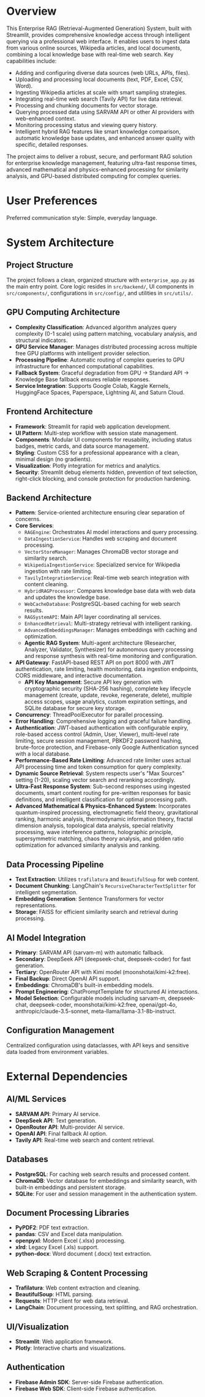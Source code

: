 # Overview
This Enterprise RAG (Retrieval-Augmented Generation) System, built with Streamlit, provides comprehensive knowledge access through intelligent querying via a professional web interface. It enables users to ingest data from various online sources, Wikipedia articles, and local documents, combining a local knowledge base with real-time web search. Key capabilities include:
- Adding and configuring diverse data sources (web URLs, APIs, files).
- Uploading and processing local documents (text, PDF, Excel, CSV, Word).
- Ingesting Wikipedia articles at scale with smart sampling strategies.
- Integrating real-time web search (Tavily API) for live data retrieval.
- Processing and chunking documents for vector storage.
- Querying processed data using SARVAM API or other AI providers with web-enhanced context.
- Monitoring processing status and viewing query history.
- Intelligent hybrid RAG features like smart knowledge comparison, automatic knowledge base updates, and enhanced answer quality with specific, detailed responses.

The project aims to deliver a robust, secure, and performant RAG solution for enterprise knowledge management, featuring ultra-fast response times, advanced mathematical and physics-enhanced processing for similarity analysis, and GPU-based distributed computing for complex queries.

# User Preferences
Preferred communication style: Simple, everyday language.

# System Architecture

## Project Structure
The project follows a clean, organized structure with `enterprise_app.py` as the main entry point. Core logic resides in `src/backend/`, UI components in `src/components/`, configurations in `src/config/`, and utilities in `src/utils/`.

## GPU Computing Architecture
- **Complexity Classification**: Advanced algorithm analyzes query complexity (0-1 scale) using pattern matching, vocabulary analysis, and structural indicators.
- **GPU Service Manager**: Manages distributed processing across multiple free GPU platforms with intelligent provider selection.
- **Processing Pipeline**: Automatic routing of complex queries to GPU infrastructure for enhanced computational capabilities.
- **Fallback System**: Graceful degradation from GPU → Standard API → Knowledge Base fallback ensures reliable responses.
- **Service Integration**: Supports Google Colab, Kaggle Kernels, HuggingFace Spaces, Paperspace, Lightning AI, and Saturn Cloud.

## Frontend Architecture
- **Framework**: Streamlit for rapid web application development.
- **UI Pattern**: Multi-step workflow with session state management.
- **Components**: Modular UI components for reusability, including status badges, metric cards, and data source management.
- **Styling**: Custom CSS for a professional appearance with a clean, minimal design (no gradients).
- **Visualization**: Plotly integration for metrics and analytics.
- **Security**: Streamlit debug elements hidden, prevention of text selection, right-click blocking, and console protection for production hardening.

## Backend Architecture
- **Pattern**: Service-oriented architecture ensuring clear separation of concerns.
- **Core Services**:
    - `RAGEngine`: Orchestrates AI model interactions and query processing.
    - `DataIngestionService`: Handles web scraping and document processing.
    - `VectorStoreManager`: Manages ChromaDB vector storage and similarity search.
    - `WikipediaIngestionService`: Specialized service for Wikipedia ingestion with rate limiting.
    - `TavilyIntegrationService`: Real-time web search integration with content cleaning.
    - `HybridRAGProcessor`: Compares knowledge base data with web data and updates the knowledge base.
    - `WebCacheDatabase`: PostgreSQL-based caching for web search results.
    - `RAGSystemAPI`: Main API layer coordinating all services.
    - `EnhancedRetrieval`: Multi-strategy retrieval with intelligent ranking.
    - `AdvancedEmbeddingsManager`: Manages embeddings with caching and optimization.
    - **Agentic RAG System**: Multi-agent architecture (Researcher, Analyzer, Validator, Synthesizer) for autonomous query processing and response synthesis with real-time monitoring and configuration.
- **API Gateway**: FastAPI-based REST API on port 8000 with JWT authentication, rate limiting, health monitoring, data ingestion endpoints, CORS middleware, and interactive documentation.
    - **API Key Management**: Secure API key generation with cryptographic security (SHA-256 hashing), complete key lifecycle management (create, update, revoke, regenerate, delete), multiple access scopes, usage analytics, custom expiration settings, and SQLite database for secure key storage.
- **Concurrency**: ThreadPoolExecutor for parallel processing.
- **Error Handling**: Comprehensive logging and graceful failure handling.
- **Authentication**: JWT-based authentication with configurable expiry, role-based access control (Admin, User, Viewer), multi-level rate limiting, secure session management, PBKDF2 password hashing, brute-force protection, and Firebase-only Google Authentication synced with a local database.
- **Performance-Based Rate Limiting**: Advanced rate limiter uses actual API processing time and token consumption for query complexity.
- **Dynamic Source Retrieval**: System respects user's "Max Sources" setting (1-20), scaling vector search and reranking accordingly.
- **Ultra-Fast Response System**: Sub-second responses using ingested documents, smart content routing for pre-written responses for basic definitions, and intelligent classification for optimal processing path.
- **Advanced Mathematical & Physics-Enhanced System**: Incorporates quantum-inspired processing, electromagnetic field theory, gravitational ranking, harmonic analysis, thermodynamic information theory, fractal dimension analysis, topological data analysis, special relativity processing, wave interference patterns, holographic principle, supersymmetric matching, chaos theory analysis, and golden ratio optimization for advanced similarity analysis and ranking.

## Data Processing Pipeline
- **Text Extraction**: Utilizes `trafilatura` and `BeautifulSoup` for web content.
- **Document Chunking**: LangChain's `RecursiveCharacterTextSplitter` for intelligent segmentation.
- **Embedding Generation**: Sentence Transformers for vector representations.
- **Storage**: FAISS for efficient similarity search and retrieval during processing.

## AI Model Integration
- **Primary**: SARVAM API (sarvam-m) with automatic fallback.
- **Secondary**: DeepSeek API (deepseek-chat, deepseek-coder) for fast generation.
- **Tertiary**: OpenRouter API with Kimi model (moonshotai/kimi-k2:free).
- **Final Backup**: Direct OpenAI API support.
- **Embeddings**: ChromaDB's built-in embedding models.
- **Prompt Engineering**: ChatPromptTemplate for structured AI interactions.
- **Model Selection**: Configurable models including sarvam-m, deepseek-chat, deepseek-coder, moonshotai/kimi-k2:free, openai/gpt-4o, anthropic/claude-3.5-sonnet, meta-llama/llama-3.1-8b-instruct.

## Configuration Management
Centralized configuration using dataclasses, with API keys and sensitive data loaded from environment variables.

# External Dependencies

## AI/ML Services
- **SARVAM API**: Primary AI service.
- **DeepSeek API**: Text generation.
- **OpenRouter API**: Multi-provider AI service.
- **OpenAI API**: Final fallback AI option.
- **Tavily API**: Real-time web search and content retrieval.

## Databases
- **PostgreSQL**: For caching web search results and processed content.
- **ChromaDB**: Vector database for embeddings and similarity search, with built-in embeddings and persistent storage.
- **SQLite**: For user and session management in the authentication system.

## Document Processing Libraries
- **PyPDF2**: PDF text extraction.
- **pandas**: CSV and Excel data manipulation.
- **openpyxl**: Modern Excel (.xlsx) processing.
- **xlrd**: Legacy Excel (.xls) support.
- **python-docx**: Word document (.docx) text extraction.

## Web Scraping & Content Processing
- **Trafilatura**: Web content extraction and cleaning.
- **BeautifulSoup**: HTML parsing.
- **Requests**: HTTP client for web data retrieval.
- **LangChain**: Document processing, text splitting, and RAG orchestration.

## UI/Visualization
- **Streamlit**: Web application framework.
- **Plotly**: Interactive charts and visualizations.

## Authentication
- **Firebase Admin SDK**: Server-side Firebase authentication.
- **Firebase Web SDK**: Client-side Firebase authentication.